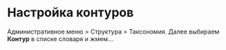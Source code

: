 # Настройка контуров

Административное меню > Структура > Таксономия. Далее выбираем **Контур** в списке словаря и жмем...
